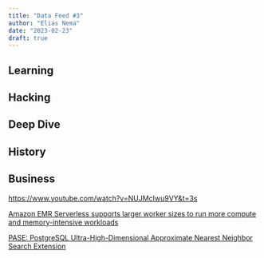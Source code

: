 ```yaml
---
title: "Data Feed #3"
author: "Elias Nema"
date: "2023-02-23"
draft: true
---
```


## Learning
## Hacking
## Deep Dive
## History
## Business


https://www.youtube.com/watch?v=NUJMcIwu9VY&t=3s

[Amazon EMR Serverless supports larger worker sizes to run more compute and memory-intensive workloads](https://aws.amazon.com/blogs/big-data/amazon-emr-serverless-supports-larger-worker-sizes-to-run-more-compute-and-memory-intensive-workloads/)

[PASE: PostgreSQL Ultra-High-Dimensional Approximate Nearest Neighbor Search Extension](https://dl.acm.org/doi/pdf/10.1145/3318464.3386131)

